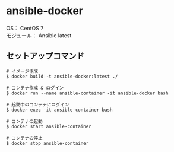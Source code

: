 # ansible-docker

OS： CentOS 7  
モジュール： Ansible latest

## セットアップコマンド

```
# イメージ作成
$ docker build -t ansible-docker:latest ./

# コンテナ作成 & ログイン
$ docker run --name ansible-container -it ansible-docker bash

# 起動中のコンテナにログイン
$ docker exec -it ansible-container bash

# コンテナの起動
$ docker start ansible-container

# コンテナの停止
$ docker stop ansible-container
```

